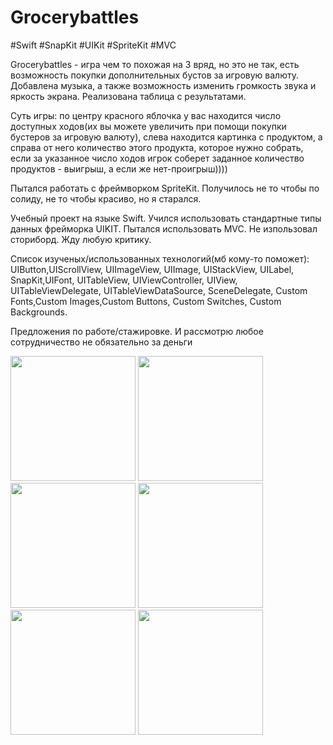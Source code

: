 # Grocerybattles
#Swift #SnapKit #UIKit #SpriteKit #MVC

Grocerybattles - игра чем то похожая на 3 вряд, но это не так, есть возможность
покупки дополнительных бустов за игровую валюту. Добавлена музыка, а также 
возможность изменить громкость звука и яркость экрана. Реализована таблица с результатами.

Суть игры: по центру красного яблочка у вас находится число доступных ходов(их вы можете увеличить
при помощи покупки бустеров за игровую валюту), слева находится картинка с продуктом, а справа от него количество
этого продукта, которое нужно собрать, если за указанное число ходов игрок соберет заданное количество продуктов -
выигрыш, а если же нет-проигрыш))))

Пытался работать с фреймворком SpriteKit. Получилось не то чтобы по солиду, не то чтобы красиво, но я старался.

Учебный проект на языке Swift. 
Учился использовать стандартные типы данных фрейморка UIKIT.
Пытался использовать MVC. Не изпользовал сториборд. Жду любую критику.

Список изученых/использованных технологий(мб кому-то поможет): 
UIButton,UIScrollView, UIImageView, UIImage, UIStackView, UILabel, SnapKit,UIFont, UITableView, UIViewController, UIView,
UITableViewDelegate, UITableViewDataSource, SceneDelegate, Custom Fonts,Custom Images,Custom Buttons, Custom Switches, 
Custom Backgrounds.

Предложения по работе/стажировке. И рассмотрю любое сотрудничество не обязательно за деньги


<img src="https://github.com/BelyahRU/Grocerybattles/assets/93776512/101f918a-79e3-4fb4-91bc-0d497793b5b5" width="200" />

<img src="https://github.com/BelyahRU/Grocerybattles/assets/93776512/e1e11fd3-84fd-4632-8c39-4fc687ec6680" width="200" />

<img src="https://github.com/BelyahRU/Grocerybattles/assets/93776512/89b5dec4-c2e1-4a1c-b7cd-961a1144e17f" width="200" />

<img src="https://github.com/BelyahRU/Grocerybattles/assets/93776512/97653520-df6a-44b6-8b0c-f2421bd54733" width="200" />

<img src="https://github.com/BelyahRU/Grocerybattles/assets/93776512/7faa6d2e-5e79-4a41-8fd4-73ae5350f2d7" width="200" />

<img src="https://github.com/BelyahRU/Grocerybattles/assets/93776512/cbdd2d0d-198e-4146-b623-86b6e369b899" width="200" />








